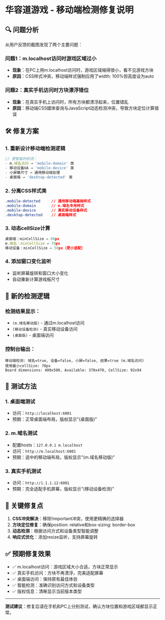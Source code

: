 # 华容道游戏 - 移动端检测修复说明

## 🔍 **问题分析**

从用户反馈的截图发现了两个主要问题：

### 问题1：m.localhost访问时游戏区域过小
- **现象**：在PC上用m.localhost访问时，游戏区域缩得很小，看不见游戏方块
- **原因**：CSS样式冲突，移动端样式强制应用了width: 100%但高度设为auto

### 问题2：真实手机访问时方块漂浮错位
- **现象**：在真实手机上访问时，所有方块都漂浮起来，位置错乱
- **原因**：移动端CSS媒体查询与JavaScript动态检测冲突，导致方块定位计算错误

## 🛠️ **修复方案**

### 1. 重新设计移动端检测逻辑
```javascript
// 更智能的检测：
- m.域名访问 → 'mobile-domain' 类
- 移动设备UA → 'mobile-device' 类  
- 小屏幕尺寸 → 通用移动端处理
- 桌面端 → 'desktop-detected' 类
```

### 2. 分离CSS样式类
```css
.mobile-detected     // 通用移动端基础样式
.mobile-domain       // m.域名专用样式  
.mobile-device       // 真实移动设备样式
.desktop-detected    // 桌面端样式
```

### 3. 动态cellSize计算
```javascript
桌面端：minCellSize = 80px
m.域名：minCellSize = 70px  
移动设备：minCellSize = 50px（更小适配）
```

### 4. 添加窗口变化监听
- 监听屏幕旋转和窗口大小变化
- 自动重新计算游戏板尺寸

## 📱 **新的检测逻辑**

### 检测结果显示：
- `(m.域名移动版)` - 通过m.localhost访问
- `(移动设备检测)` - 真实移动设备访问
- `(桌面版)` - 桌面端访问

### 控制台输出：
```
移动端检测: 域名=true, 设备=false, 小屏=false, 结果=true (m.域名访问)
使用最小cellSize: 70px
Board dimensions: 400x500, Available: 370x470, CellSize: 92x94
```

## 🎯 **测试方法**

### 1. 桌面端测试
- 访问：`http://localhost:6001`
- 预期：正常桌面端布局，版权显示"(桌面版)"

### 2. m.域名测试  
- 配置hosts：`127.0.0.1 m.localhost`
- 访问：`http://m.localhost:6001`
- 预期：适中的移动端布局，版权显示"(m.域名移动版)"

### 3. 真实手机测试
- 访问：`http://1.1.1.12:6001`
- 预期：完全适配手机屏幕，版权显示"(移动设备检测)"

## 🔧 **关键修复点**

1. **CSS冲突解决**：移除!important冲突，使用更精确的选择器
2. **方块定位修复**：确保position: relative和box-sizing: border-box
3. **动态检测**：根据访问方式和设备类型智能调整
4. **响应式优化**：添加resize监听，支持屏幕旋转

## ✅ **预期修复效果**

- ✅ m.localhost访问：游戏区域大小合适，方块正常显示
- ✅ 真实手机访问：方块不再漂浮，完美适配屏幕
- ✅ 桌面端访问：保持原有最佳体验
- ✅ 智能检测：准确识别访问方式和设备类型
- ✅ 版权信息：清晰显示当前版本类型

---

**测试建议**：修复后请在手机和PC上分别测试，确认方块位置和游戏区域都显示正常。
